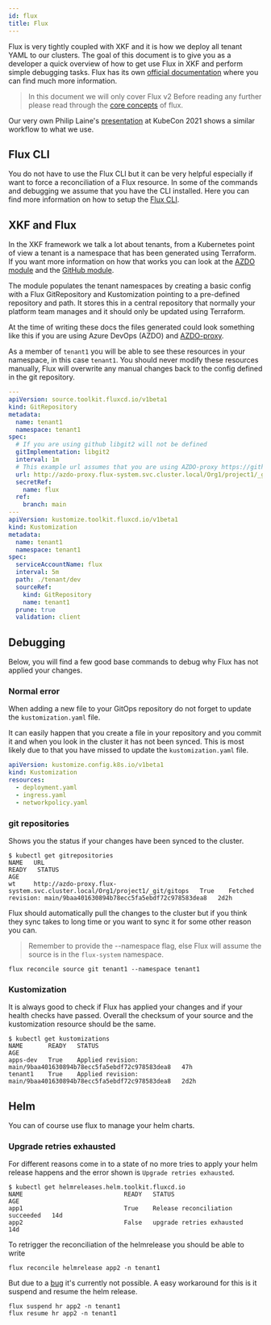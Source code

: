 ```yaml
---
id: flux
title: Flux
---
```


Flux is very tightly coupled with XKF and it is how we deploy all tenant YAML to our clusters.
The goal of this document is to give you as a developer a quick overview of
how to get use Flux in XKF and perform simple debugging tasks.
Flux has its own [official documentation](https://fluxcd.io/) where you can find much more information.

> In this document we will only cover Flux v2
> Before reading any further please read through the [core concepts](https://fluxcd.io/docs/concepts/) of flux.

Our very own Philip Laine's [presentation](https://www.youtube.com/watch?v=F7B_TBcIyl8) at KubeCon 2021 shows a similar workflow to what we use.

## Flux CLI

You do not have to use the Flux CLI but it can be very helpful especially if want to force a reconciliation of a Flux resource.
In some of the commands and debugging we assume that you have the CLI installed.
Here you can find more information on how to setup the [Flux CLI](https://fluxcd.io/docs/installation/).

## XKF and Flux

In the XKF framework we talk a lot about tenants, from a Kubernetes point of view a tenant is a namespace that has been generated using Terraform.
If you want more information on how that works you can look at the [AZDO module](https://github.com/XenitAB/terraform-modules/tree/main/modules/kubernetes/fluxcd-v2-azdo)
and the [GitHub module](https://github.com/XenitAB/terraform-modules/tree/main/modules/kubernetes/fluxcd-v2-github).

The module populates the tenant namespaces by creating a basic config with a Flux GitRepository and Kustomization pointing to a pre-defined repository and path.
It stores this in a central repository that normally your platform team manages and it should only be updated using Terraform.

At the time of writing these docs the files generated could look something like this if you are using Azure DevOps (AZDO) and [AZDO-proxy](https://github.com/XenitAB/azdo-proxy).

As a member of `tenant1` you will be able to see these resources in your namespace, in this case `tenant1`.
You should never modify these resources manually, Flux will overwrite any manual changes back to the config defined in the git repository.

```yaml
---
apiVersion: source.toolkit.fluxcd.io/v1beta1
kind: GitRepository
metadata:
  name: tenant1
  namespace: tenant1
spec:
  # If you are using github libgit2 will not be defined
  gitImplementation: libgit2
  interval: 1m
  # This example url assumes that you are using AZDO-proxy https://github.com/XenitAB/azdo-proxy
  url: http://azdo-proxy.flux-system.svc.cluster.local/Org1/project1/_git/gitops
  secretRef:
    name: flux
  ref:
    branch: main
---
apiVersion: kustomize.toolkit.fluxcd.io/v1beta1
kind: Kustomization
metadata:
  name: tenant1
  namespace: tenant1
spec:
  serviceAccountName: flux
  interval: 5m
  path: ./tenant/dev
  sourceRef:
    kind: GitRepository
    name: tenant1
  prune: true
  validation: client
```

## Debugging

Below, you will find a few good base commands to debug why Flux has not applied your changes.

### Normal error

When adding a new file to your GitOps repository do not forget to update the `kustomization.yaml` file.

It can easily happen that you create a file in your repository and you commit it and when you look in the cluster it has not been synced.
This is most likely due to that you have missed to update the `kustomization.yaml` file.

```kustomization.yaml
apiVersion: kustomize.config.k8s.io/v1beta1
kind: Kustomization
resources:
  - deployment.yaml
  - ingress.yaml
  - networkpolicy.yaml
```

### git repositories

Shows you the status if your changes have been synced to the cluster.

```shell
$ kubectl get gitrepositories
NAME   URL                                                                         READY   STATUS                                                            AGE
wt     http://azdo-proxy.flux-system.svc.cluster.local/Org1/project1/_git/gitops   True    Fetched revision: main/9baa401630894b78ecc5fa5ebdf72c978583dea8   2d2h
```

Flux should automatically pull the changes to the cluster but if you think they sync takes
to long time or you want to sync it for some other reason you can.

> Remember to provide the --namespace flag, else Flux will assume the source is in the `flux-system` namespace.

```shell
flux reconcile source git tenant1 --namespace tenant1
```

### Kustomization

It is always good to check if Flux has applied your changes and if your health checks have passed.
Overall the checksum of your source and the kustomization resource should be the same.

```shell
$ kubectl get kustomizations
NAME       READY   STATUS                                                            AGE
apps-dev   True    Applied revision: main/9baa401630894b78ecc5fa5ebdf72c978583dea8   47h
tenant1    True    Applied revision: main/9baa401630894b78ecc5fa5ebdf72c978583dea8   2d2h
```

## Helm

You can of course use flux to manage your helm charts.

### Upgrade retries exhausted

For different reasons come in to a state of no more tries to apply your helm release happens and the error shown is `Upgrade retries exhausted`.

```shell
$ kubectl get helmreleases.helm.toolkit.fluxcd.io
NAME                            READY   STATUS                             AGE
app1                            True    Release reconciliation succeeded   14d
app2                            False   upgrade retries exhausted          14d
```

To retrigger the reconciliation of the helmrelease you should be able to write

```shell
flux reconcile helmrelease app2 -n tenant1
```

But due to a [bug](https://github.com/fluxcd/helm-controller/issues/454) it's currently not possible.
A easy workaround for this is it suspend and resume the helm release.

```shell
flux suspend hr app2 -n tenant1
flux resume hr app2 -n tenant1
```
